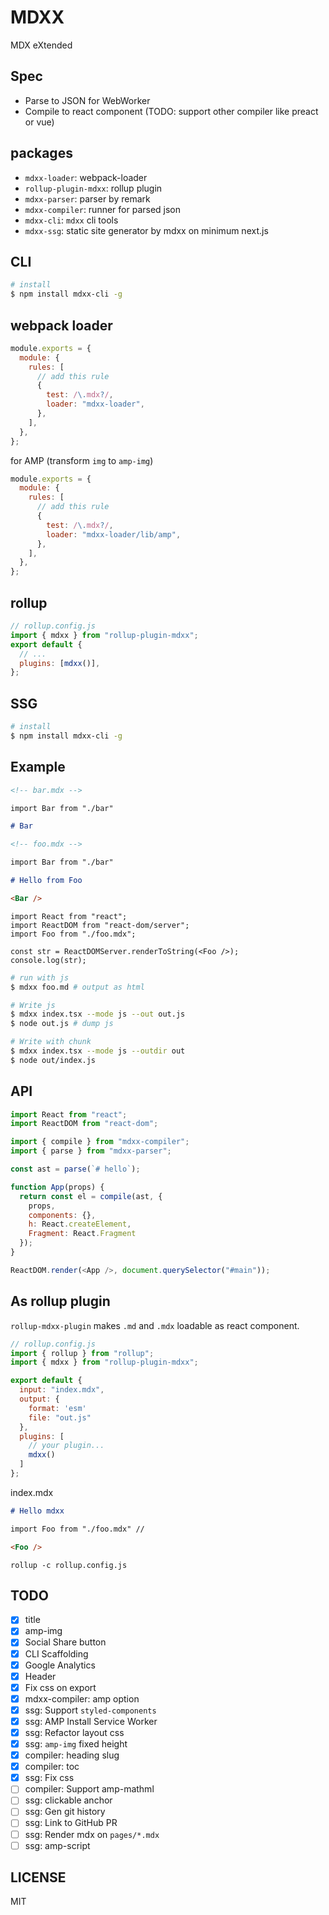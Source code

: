 # MDXX

MDX eXtended

## Spec

- Parse to JSON for WebWorker
- Compile to react component (TODO: support other compiler like preact or vue)

## packages

- `mdxx-loader`: webpack-loader
- `rollup-plugin-mdxx`: rollup plugin
- `mdxx-parser`: parser by remark
- `mdxx-compiler`: runner for parsed json
- `mdxx-cli`: `mdxx` cli tools
- `mdxx-ssg`: static site generator by mdxx on minimum next.js

## CLI

```bash
# install
$ npm install mdxx-cli -g
```

## webpack loader

```js
module.exports = {
  module: {
    rules: [
      // add this rule
      {
        test: /\.mdx?/,
        loader: "mdxx-loader",
      },
    ],
  },
};
```

for AMP (transform `img` to `amp-img`)

```js
module.exports = {
  module: {
    rules: [
      // add this rule
      {
        test: /\.mdx?/,
        loader: "mdxx-loader/lib/amp",
      },
    ],
  },
};
```

## rollup

```js
// rollup.config.js
import { mdxx } from "rollup-plugin-mdxx";
export default {
  // ...
  plugins: [mdxx()],
};
```

## SSG

```bash
# install
$ npm install mdxx-cli -g
```

## Example

```md
<!-- bar.mdx -->

import Bar from "./bar"

# Bar
```

```md
<!-- foo.mdx -->

import Bar from "./bar"

# Hello from Foo

<Bar />
```

```tsx
import React from "react";
import ReactDOM from "react-dom/server";
import Foo from "./foo.mdx";

const str = ReactDOMServer.renderToString(<Foo />);
console.log(str);
```

```bash
# run with js
$ mdxx foo.md # output as html

# Write js
$ mdxx index.tsx --mode js --out out.js
$ node out.js # dump js

# Write with chunk
$ mdxx index.tsx --mode js --outdir out
$ node out/index.js
```

## API

```js
import React from "react";
import ReactDOM from "react-dom";

import { compile } from "mdxx-compiler";
import { parse } from "mdxx-parser";

const ast = parse(`# hello`);

function App(props) {
  return const el = compile(ast, {
    props,
    components: {},
    h: React.createElement,
    Fragment: React.Fragment
  });
}

ReactDOM.render(<App />, document.querySelector("#main"));
```

## As rollup plugin

`rollup-mdxx-plugin` makes `.md` and `.mdx` loadable as react component.

```js
// rollup.config.js
import { rollup } from "rollup";
import { mdxx } from "rollup-plugin-mdxx";

export default {
  input: "index.mdx",
  output: {
    format: 'esm'
    file: "out.js"
  },
  plugins: [
    // your plugin...
    mdxx()
  ]
};
```

index.mdx

```md
# Hello mdxx

import Foo from "./foo.mdx" //

<Foo />
```

`rollup -c rollup.config.js`

## TODO

- [x] title
- [x] amp-img
- [x] Social Share button
- [x] CLI Scaffolding
- [x] Google Analytics
- [x] Header
- [x] Fix css on export
- [x] mdxx-compiler: amp option
- [x] ssg: Support `styled-components`
- [x] ssg: AMP Install Service Worker
- [x] ssg: Refactor layout css
- [x] ssg: `amp-img` fixed height
- [x] compiler: heading slug
- [x] compiler: toc
- [x] ssg: Fix css
- [ ] compiler: Support amp-mathml
- [ ] ssg: clickable anchor
- [ ] ssg: Gen git history
- [ ] ssg: Link to GitHub PR
- [ ] ssg: Render mdx on `pages/*.mdx`
- [ ] ssg: amp-script

## LICENSE

MIT

